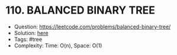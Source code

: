 # 110. BALANCED BINARY TREE

* Question: https://leetcode.com/problems/balanced-binary-tree/ 
* Solution: [here](Solution.java) 
* Tags: #tree
* Complexity: Time: O(n), Space: O(1)
